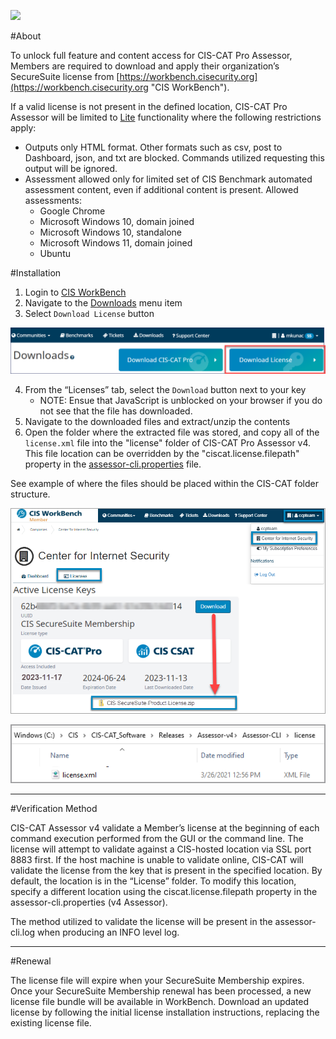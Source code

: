 ![](http://i.imgur.com/5yZfZi5.jpg)


#About 

To unlock full feature and content access for CIS-CAT Pro Assessor, Members are required to download and apply their organization’s SecureSuite license from [https://workbench.cisecurity.org](https://workbench.cisecurity.org "CIS WorkBench").

If a valid license is not present in the defined location, CIS-CAT Pro Assessor will be limited to [Lite](https://learn.cisecurity.org/cis-cat-lite) functionality where the following restrictions apply:

- Outputs only HTML format. Other formats such as csv, post to Dashboard, json, and txt are blocked. Commands utilized requesting this output will be ignored.
- Assessment allowed only for limited set of CIS Benchmark automated assessment content, even if additional content is present. Allowed assessments:
	- Google Chrome
	- Microsoft Windows 10, domain joined
	- Microsoft Windows 10, standalone
	- Microsoft Windows 11, domain joined
	- Ubuntu

#Installation

1. Login to [CIS WorkBench](https://workbench.cisecurity.org/dashboard)
2. Navigate to the [Downloads](https://workbench.cisecurity.org/files) menu item
3. Select `Download License` button

![](img/DownloadLicense.png)

4. From the “Licenses” tab, select the `Download` button next to your key
	- NOTE: Ensue that JavaScript is unblocked on your browser if you do not see that the file has downloaded.
5. Navigate to the downloaded files and extract/unzip the contents
6. Open the folder where the extracted file was stored, and copy 
all of the `license.xml` file into the "license" folder of CIS-CAT Pro Assessor v4.  This file location can be overridden by the "ciscat.license.filepath" property in the [assessor-cli.properties](https://ccpa-docs.readthedocs.io/en/latest/Configuration%20Guide/#properties) file. 

See example of where the files should be placed within the CIS-CAT folder structure.

![](img/license-download.png)


![](img/LicenseFolder.png)


------------------------

#Verification Method 

CIS-CAT Assessor v4 validate a Member’s license at the beginning of each command execution performed from the GUI or the command line. The license will attempt to validate against a CIS-hosted location via SSL port 8883 first. If the host machine is unable to validate online, CIS-CAT will validate the license from the key that is present in the specified location. By default, the location is in the “License” folder. To modify this location, specify a different location using the ciscat.license.filepath property in the assessor-cli.properties (v4 Assessor).

The method utilized to validate the license will be present in the assessor-cli.log when producing an INFO level log. 


------------------------

#Renewal 

The license file will expire when your SecureSuite Membership expires. Once your SecureSuite Membership renewal has been processed, a new license file bundle will be available in WorkBench. Download an updated license by following the initial license installation instructions, replacing the existing license file.
